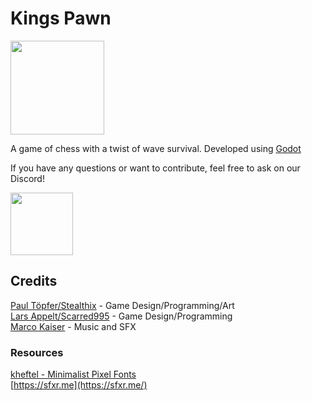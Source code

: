 # Kings Pawn
<a href=https://scarred95.itch.io/kings-pawn><img src="https://static.itch.io/images/badge.svg" width="150px"></a>

A game of chess with a twist of wave survival. Developed using [Godot](https://godotengine.org/)


If you have any questions or want to contribute, feel free to ask on our Discord!

<a href=https://discord.gg/X5cEhz9yPf><img src="https://discord.com/assets/3437c10597c1526c3dbd98c737c2bcae.svg" width="100px"></a>

## Credits

[Paul Töpfer/Stealthix](https://stealthix.itch.io) - Game Design/Programming/Art  
[Lars Appelt/Scarred995](https://scarred95.itch.io) - Game Design/Programming  
[Marco Kaiser](https://soundcloud.com/user-128146600) - Music and SFX

### Resources
[kheftel - Minimalist Pixel Fonts](https://opengameart.org/content/minimalist-pixel-fonts)  
[https://sfxr.me](https://sfxr.me/)  
